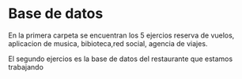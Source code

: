 # Base de datos 

En la primera carpeta se encuentran los 5 ejercios reserva de vuelos, aplicacion de musica, bibioteca,red social, agencia de viajes.

El segundo ejercios es la base de datos del restaurante que estamos trabajando 
